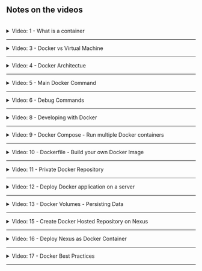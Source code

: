 ## Notes on the videos
<br />

<details>
<summary>Video: 1 - What is a container</summary>
<br />

[Docker vs containerd vs cri-o](https://phoenixnap.com/kb/docker-vs-containerd-vs-cri-o) \
[The differences between Docker, containerd, CRI-O and runc](https://www.tutorialworks.com/difference-docker-containerd-runc-crio-oci/)

For buildah, see links in notes on video 4 - Docker Architecture.

</details>

*****

<details>
<summary>Video: 3 - Docker vs Virtual Machine</summary>
<br />

Virtual machines consist of the Kernel layer and the application layer of the OS, whereas Docker containers just consist of the applications layer and use the Kernel layer of the host's OS.

</details>

*****

<details>
<summary>Video: 4 - Docker Architectue</summary>
<br />

[What is Buildah](https://www.redhat.com/en/topics/containers/what-is-buildah)
[buildah](https://buildah.io/)
[buildah - tutorials](https://github.com/containers/buildah/tree/main/docs/tutorials)

</details>

*****

<details>
<summary>Video: 5 - Main Docker Command</summary>
<br />

- `docker help <command>` = show help for a specific command
- `docker pull <image>` = download an image from a docker registry
- `docker images` or `docker image ls` = list the images available on the local machine
- `docker run <image> [command]` = start a container based on an image [and execute the command in the container]; pulls the image if it is not yet available on the local machine
  - `-d` = start the container in detached mode
  - `-p <host-port>:<container-port>` = bind a host port to a container port
  - `-n <name>` = give the container a name
- `docker ps` = shows information about all running containers; with option `-a` the stopped containers are listed too
- `docker stop <container-id|container-name>` = stops the container with the given id|name 
- `docker start <container-id|container-name>` = (re-)starts the container with the given id|name 

</details>

*****

<details>
<summary>Video: 6 - Debug Commands</summary>
<br />

- `docker logs <container-id|container-name>` = shows the log output of the specified container
  - `-f` = follow the log output (like `tail -f`)
- `docker exec -it <container-id|container-name> <command>` = execute the given command in the given continer, e.g. `docker exec -it <container-name> /bin/bash`

</details>

*****

<details>
<summary>Video: 8 - Developing with Docker</summary>
<br />

Download the required [mongo](https://hub.docker.com/_/mongo) and [mongo express](https://hub.docker.com/_/mongo-express) images:
```sh
docker pull mongo
docker pull mongo-express
```

Docker Network:\
Containers that are running in the same Docker network can talk to each other using just the container name (no ip address or port number is needed).

List available networks:
- `docker network ls`

Create our own network:
- `docker network create mongo-network`

Start the mongo database container attached to this network:
```sh
docker run -d \
  -p 27017:27017 \
  -e MONGO_INITDB_ROOT_USERNAME=admin \
  -e MONGO_INITDB_ROOT_PASSWORD=password \
  --name mongodb \
  --network mongo-network \
  mongo
```

Start the mongo express container attached to the same network:
```sh
docker run -d \
  -p 8081:8081 \
  -e ME_CONFIG_MONGODB_ADMINUSERNAME=admin \
  -e ME_CONFIG_MONGODB_ADMINPASSWORD=password \
  -e ME_CONFIG_MONGODB_SERVER=mongodb \
  --network mongo-network \
  --name mongo-express \
  mongo-express
```

Access the mongo-express page in your browser under `http://localhost:8081` and create a new database called `user-account`. Within this database create a collection called `users`.

Start the node application executing the following commands:
```sh
cd demo-projects/developing-with-docker/app
npm install
npm start
```

Access the application in your browser under `http://localhost:3000` and edit a user profile. You should see the data in the collection `users` of the mongo database `user-account`.

</details>

*****

<details>
<summary>Video: 9 - Docker Compose - Run multiple Docker containers</summary>
<br />

Docker Compose simplifies managing and running multiple Docker containers. The containers are specified in just one `docker-compose.yaml` file. To start the same containers as in video 8, the file looks like this:
```sh
version: '3.9'
services:              # the services section lists all containers
  mongodb:             # this is the name of the first container
    image: mongo       # this is the image the container is based on
    networks:
      - mongo-network  # attach to this network (could be omitted)
    ports:             # port mapping
      - 27017:27017
    environment:       # env variables
      - MONGO_INITDB_ROOT_USERNAME=admin
      - MONGO_INITDB_ROOT_PASSWORD=password

  mongo-express:       # the name of the second container
    image: mongo-express
    networks:
      - mongo-network  # attach to this network (could be omitted)
    restart: always    # mongo-express depends on mongodb and has to restart
                       # until it can successfully connect to mongodb
    ports:
      - 8081:8081
    environment:
      - ME_CONFIG_MONGODB_ADMINUSERNAME=admin
      - ME_CONFIG_MONGODB_ADMINPASSWORD=password
      - ME_CONFIG_MONGODB_SERVER=mongodb

networks:
  mongo-network:       # define a custom network (could be omitted)
```
Docker Compose takes care of creating a common network for the containers (services) specified in the `docker-compose.yaml` file, so there's no need to define a custom network.

To start the containers, just execute `docker-compose up` or `docker-compose -f <file-name> up` if the name of the docker compose file is not `docker-compose.yaml` (which is the default). This will pull the images of the containers and start the containers as specified. If you want to start the containers in detached mode, add the `-d` option at the end of the `docker-compose` command.

To stop the containers (and the automatically created network), call `docker-compose down` or `docker-compose -f <file-name> down`.

</details>

*****

<details>
<summary>Video: 10 - Dockerfile - Build your own Docker Image</summary>
<br />

A Dockerfile is a blueprint for creating images.

Dockerfile Syntax:\
```sh
FROM <image>                          # specifies the base image for our new image
ENV <name>=<value>                    # define environment variables that will be set in the running container
RUN <Linux command>                   # execute any Linux command
COPY <host-source> <container-target> # copies the directory/file on the host into the image
CMD["cmd", "argument"]                # entry point (command that will be executed when a container is started based on this image)
```

To create an image based on a Dockerfile (the file must be called `Dockerfile`) in the current directory, execute the following command:
- `docker build -t <image-name>:<version> .`

If you start the application in a Docker container and need to access mongo db running in another Docker container, you cannot use `localhost` as the host name of the mongodb container. On Mac and Windows running Docker Desktop you can use `host.docker.internal` to access the Docker host, so `host.docker.internal:27017` is the URL to access the mongodb application running in its own container. On Linux you have to provide the following run flag when you start the container:
- `--add-host=host.docker.internal:host-gateway`

In `docker-compose.yaml` files add
```sh
extra_hosts:
  - "host.docker.internal:host-gateway"
```
to the specification of the container that wants to access the Docker host. Like this the `docker-compose.yaml` is portable for all plattforms.

</details>

*****

<details>
<summary>Video: 11 - Private Docker Repository</summary>
<br />

Prerequisites:\
- [Create an AWS account](https://aws.amazon.com/de/premiumsupport/knowledge-center/create-and-activate-aws-account/)
- [Install the AWS CLI](https://docs.aws.amazon.com/cli/latest/userguide/getting-started-install.html)
  - 1. Download the installer file using the following curl command. The -o option specifies the file name that the downloaded package is written to. In this example, the file is written to AWSCLIV2.pkg in the current folder:\
  `curl "https://awscli.amazonaws.com/AWSCLIV2.pkg" -o "AWSCLIV2.pkg"`
  - 2. Run the standard macOS `installer` program, specifying the downloaded `.pkg` file as the source. Use the `-pkg` parameter to specify the name of the package to install, and the `-target /` parameter for which drive to install the package to. The files are installed to `/usr/local/aws-cli`, and a symlink is automatically created in `/usr/local/bin`. You must include sudo on the command to grant write permissions to those folders:\
  `sudo installer -pkg ./AWSCLIV2.pkg -target /` (requires Rosetta 2 to be installed)\
  After installation is complete, debug logs are written to `/var/log/install.log`.
  - 3. To verify that the shell can find and run the `aws` command in your `$PATH`, use the following commands:\
  `which aws`\
  `aws --version`
- Or install the AWS CLI using Homebrew (does not require Rosetta 2):\
`brew install awscli`
- [Configure AWS](https://docs.aws.amazon.com/cli/latest/userguide/cli-configure-quickstart.html)
  - Go to Services > IAM > Users and create a new user called `admin`, provide access to the AWS management console, select 'I want to create an IAM user' and click on 'Next', select 'Attach existing policies directly', select 'AdministratorAccess' and click on 'Next', check the data on the summary page and click 'Create User'. Download the csv-file containing the console login URL and the console password.
  - Logout as root user and open the console login URL (in the csv-file) and enter the username (`admin`) and password (also in the csv-file) to login as the new admin user. Change the password.
  - Go to Services > IAM > Users, select the admin user, open the tab 'Security login information' (Sicherheitsanmeldeinformationen), go to 'Access keys' and click on 'Create access keys', select 'Command Line Interface CLI' and click on 'Create access keys'. Download the csv-file containing the access key ID and the secret access key.
  - Execute `aws configure` and enter the access key ID, the secret access key, the region (e.g. `eu-central-1`) and the output format (e.g. `json`, or `yaml`).

Create an ECR Service:\
ECR (Elastic Container Registry) is the service on AWS you can use to create a Docker regristry.
- Login to the AWS account and open the [Management Console](https://eu-central-1.console.aws.amazon.com/console/home?region=eu-central-1#)
- Go to Services > Container > Elastic Container Registry
- Click on "Create a repository / Get Started"
- Select "Private" repository and give it a name (e.g. user-profile)\
Note that on AWS you use one ECR per Docker image (all versions of an image are stored in one ECR)
- Leave all other form fields unchanged an click on "Create repository"

Authenticate the Docker client for the private registry (`docker login`):\
`aws ecr get-login-password --region eu-central-1 | docker login --username AWS --password-stdin 369076538622.dkr.ecr.eu-central-1.amazonaws.com`

If the Docker image to be pushed to the registry is not yet created, go to the directory containing the Dockerfile and execute `docker build -t user-profile:1.0.0 .`.

Because we want to push this image to a private registry (not Docker Hub, where the default repository name `docker.io/library` is implicitly added, e.g. `docker pull nginx:latest` is interpreted as `docker pull docker.io/library/nginx:latest`), we have to tag (mark) it with the fully qualified image name (containing the repository name):\
`docker tag user-profile:1.0.0 369076538622.dkr.ecr.eu-central-1.amazonaws.com/user-profile:1.0.0`

Now we can push the image to the private registry:\
`docker push 369076538622.dkr.ecr.eu-central-1.amazonaws.com/user-profile:1.0.0`

</details>

*****

<details>
<summary>Video: 12 - Deploy Docker application on a server</summary>
<br />

To start the application using docker compose, we have to add a container with the application to the `docker-compose.yaml` file created in video 9:
```sh
version: '3.9'
services:
  user-profile:
    image: <private-repo-url>/user-profile:1.0.0
    networks: 
      - mongo-net
    ports:
      - 3000:3000
  mongodb:
    image: mongo
    networks: 
      - mongo-net
    ports:
      - 27017:27017
    environment:
      - MONGO_INITDB_ROOT_USERNAME=admin
      - MONGO_INITDB_ROOT_PASSWORD=password

  mongo-express:
    image: mongo-express
    networks:
      - mongo-net
    restart: always # mongo-express depends on mongodb and has to restart
                    # until it can successfully connect to mongodb
    ports:
      - 8081:8081
    environment:
      - ME_CONFIG_MONGODB_ADMINUSERNAME=admin
      - ME_CONFIG_MONGODB_ADMINPASSWORD=password
      - ME_CONFIG_MONGODB_SERVER=mongodb

networks:
  mongo-net:
```

Now that all three containers are in the same Docker network, the application container can access the mongo-db using the service name. So instead of using `mongodb://admin:password@localhost:27017` (application running directly on the docker host, outside of a container) or `mongodb://admin:password@host.docker.internal:27017` (application running in a separate container not started by docker compose => different network), we can now use `mongodb://admin:password@mongodb`.

Add a file called `docker-compose.yaml` with the above content to the server where you want to start the application, go to the same directory and execute `docker-compose up -d`.

</details>

*****

<details>
<summary>Video: 13 - Docker Volumes - Persisting Data</summary>
<br />

There are three types of volumes:

- Host volumes\
`docker run -v /mounted/host/directory:/container/directory ...`\
You decide which folder on the host file system you mount into the container.
- Anonymous volumes\
`docker run -v /container/directory ...`\
For each container Docker automatically generates a folder that gets mounted.
- Named volumes\
`docker run -v name:/container/directory ...`\
For each container Docker automatically generates a folder that gets mounted. But you can reference that folder by the name you chose.

If you want to share data between containers, you can mount the same volume into more than one container.

In `docker-compose.yaml` files, named volumes are specified on the same level as services and referenced on container level:
```sh
version '3'

services:
  mongodb:
    image: mongo
    ports: ...
    ...
    volumes:
      - db-data:/data/db

volumes:
  db-data:
```

</details>

*****

<details>
<summary>Video: 15 - Create Docker Hosted Repository on Nexus</summary>
<br />

Open the Nexus administration site (on the DigitalOcean Nexus droplet created in module 6), create a new repository of type 'docker (hosted)' and call it 'docker-hosted'.

In order to be able to execute `docker login` for this new repository, we need to create a new role (e.g. nx-docker') with the privilege 'nx-repository-view-docker-docker-hosted-*' (docker-hosted is the name of the repository) and assign it to a nexus user (e.g. the user 'jenkins' created in the previous module). This user now has the privilege to execute `docker login` for the new repository.

The `docker login` command needs an ip address and a port. Until now we just have the URL `http://<nexus-droplet-ip>:8081/repository/docker-hosted`. To make this repository accessible just via ip address and port, we open the repo in the settings area, check the 'HTTP' checkbox and add the port number 8083.

On the DigitalOcean admin site we have to add this port 8083 to the firewall rules (Custom, TCP, 8083, AllIpv4) that are defined for the nexus droplet.

Back on the Nexus settings area, select Security > Realms and activate the 'Docker Bearer Token Realm'. (When `docker login` is executed for the first time against a specific Docker repository, we get an authentication token from that repository for our client. These tokens are stored in the file `~/.docker/config.json` and will then be used every time we interact with the related repository.)

By default Docker only allows requests from a client going to a secure (https) endpoint. Because our Nexus repository in this example use the http protocol, we have to configure Docker to allow thei insecure registry. On Linux clients this is done in the file `etc/docker/daemon.json` by adding
```sh
{
    "insecure-registries": ["<nexus-droplet-ip>:8083"]
}
```
On a Mac we open the Docker Desktop settings, go to 'Docker Engine' and add the line `"insecure-registries": ["<nexus-droplet-ip>:8083"]` to it.

Now we can finally call `docker login <nexus-droplet-ip>:8083` and enter username ('jenkins') and password of the Nexus user with the required docker registry privileges. The token returned by Nexus will be stored in `~/.docker/config.json` so that subsequent logins won't ask for username and password anymore.

Now that we are logged in to the Nexus Docker repository, we can push images to it as we did in video 11 (tag the image with the repository id and push it):
- `docker tag user-profile:1.1.0 <nexus-droplet-ip>:8083/user-profile:1.1.0`
- `docker push <nexus-droplet-ip>:8083/user-profile:1.1.0`

</details>

*****

<details>
<summary>Video: 16 - Deploy Nexus as Docker Container</summary>
<br />

Open the DigitalOcean admin site and create a new Droplet (4GB RAM, 80GB SSO Disk). Add the existing firewall rule opening port 22 to this new Droplet. As an alternative, you can use the existing Droplet running the manually installed and configured Nexus instance. To stop this running Nexus instance, call `/opt/nexus-3.46.0-01/bin/nexus stop`.

SSH into this Droplet and install Docker by executing `apt update` and `snap install docker`.

Open [Docker Hub](https://hub.docker.com) and search for the 'sonatype/nexus3' image. Find the commands in the documentation to create a volume and start the container. Go back to the terminal of the DigitalOcean Droplet and execute them:
- `docker volume create --name nexus-data`
- `docker run -d -p 8081:8081 --name nexus -v nexus-data:/nexus-data sonatype/nexus3`

Now Nexus is running (under the non root user named 'nexus') and can be accessed in the browser opening `http://<droplet-ip-address>:8081`.

If you want to find out, where the data of the container is stored on the host (i.e. where the folder referenced by the named volume 'nexus-data' is located), execute `docker inspect nexus-data` and read the "Mountpoint" property. In this folder you can find the data Nexus stores in its subfolder called 'sonatype-work'. You will find the initial admin password there, for example.

</details>

*****

<details>
<summary>Video: 17 - Docker Best Practices</summary>
<br />

- Whenever available use an official Docker image as the base image for you own images
- Use specific image versions instead of 'latest' (e.g. `FROM node:17.0.1` instead of `FROM node`)
- Use small-sized official images (e.g. `FROM node:17.0.1-alpine` instead of `FROM node:17.0.1`)
- Optimize caching image layers (order Dockerfile commands from least to most frequently changing)
- Use .dockerignore to explicitly exclude files and folders
- Make use of "Multi-Stage-Builds" (to avoid having the final image include tools only needed during build time of the image)
  ```sh
  # Build stage
  FROM maven as build
  WORKDIR /app
  COPY myapp /app
  RUN mvn package

  # Run stage
  FROM tomcat
  COPY --from build /app/target/file.war /usr/local/tomcat/...
  ...
  ```
  The final image will be just the image built in the last stage. All images of previous stages are just temporary.
- Use the least privileged user
  ```sh
  ...
  # create group and user
  RUN groupadd -r tom && useradd -g tom tom
  
  # set ownership and permissions
  RUN chown -R tom:tom /app

  # switch to user
  USER tom
  ...
  ```
- Scan your images for vulnerabilities
  ```sh
  docker login
  docker scan myapp:1.0
  ```

</details>

*****